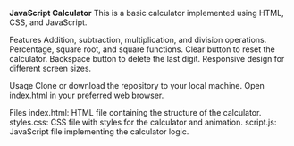 **JavaScript Calculator**
This is a basic calculator implemented using HTML, CSS, and JavaScript.


Features
Addition, subtraction, multiplication, and division operations.
Percentage, square root, and square functions.
Clear button to reset the calculator.
Backspace button to delete the last digit.
Responsive design for different screen sizes.

Usage
Clone or download the repository to your local machine.
Open index.html in your preferred web browser.

Files
index.html: HTML file containing the structure of the calculator.
styles.css: CSS file with styles for the calculator and animation.
script.js: JavaScript file implementing the calculator logic.
